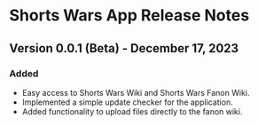 # Shorts Wars App Release Notes
## Version 0.0.1 (Beta) - December 17, 2023
### Added

- Easy access to Shorts Wars Wiki and Shorts Wars Fanon Wiki.
- Implemented a simple update checker for the application.
- Added functionality to upload files directly to the fanon wiki.

